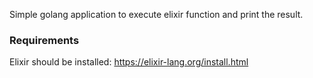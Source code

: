 Simple golang application to execute elixir function and print the result.
### Requirements
Elixir should be installed: https://elixir-lang.org/install.html